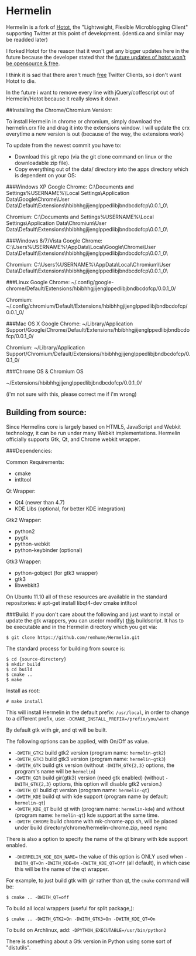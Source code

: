 # Hermelin
Hermelin is a fork of [Hotot](https://github.com/lyricat/Hotot), the "Lightweight, Flexible Microblogging Client" supporting Twitter at this point of development. (identi.ca and similar may be readded later)

I forked Hotot for the reason that it won't get any bigger updates here in the future because the developer stated that the [future updates of hotot won't be opensource & free](https://d34d.de/?p=160).

I think it is sad that there aren't much [free](https://www.gnu.org/philosophy/free-sw.html) Twitter Clients, so i don't want Hotot to die.

In the future i want to remove every line with jQuery/coffescript out of Hermelin/Hotot because it really slows it down.

##Installing the Chrome/Chromium Version:


To install Hermelin in chrome or chromium, simply download the hermelin.crx file and drag it into the extensions window.
I will update the crx everytime a new version is out (because of the way, the extensions work)

To update from the newest commit you have to:

* Download this git repo (via the git clone command on linux or the downloadable zip file).
* Copy everything out of the data/ directory into the apps directory which is dependent on your OS:

###Windows XP
Google Chrome:
C:\Documents and Settings\%USERNAME%\Local Settings\Application Data\Google\Chrome\User Data\Default\Extensions\hbibhhgjijenglppedlibjbndbcdofcp\0.0.1_0\

Chromium:
C:\Documents and Settings\%USERNAME%\Local Settings\Application Data\Chromium\User Data\Default\Extensions\hbibhhgjijenglppedlibjbndbcdofcp\0.0.1_0\

###Windows 8/7/Vista
Google Chrome:
C:\Users\%USERNAME%\AppData\Local\Google\Chrome\User Data\Default\Extensions\hbibhhgjijenglppedlibjbndbcdofcp\0.0.1_0\

Chromium:
C:\Users\%USERNAME%\AppData\Local\Chromium\User Data\Default\Extensions\hbibhhgjijenglppedlibjbndbcdofcp\0.0.1_0\

###Linux
Google Chrome:
~/.config/google-chrome/Default/Extensions/hbibhhgjijenglppedlibjbndbcdofcp/0.0.1_0/

Chromium:
~/.config/chromium/Default/Extensions/hbibhhgjijenglppedlibjbndbcdofcp/0.0.1_0/

###Mac OS X
Google Chrome:
~/Library/Application Support/Google/Chrome/Default/Extensions/hbibhhgjijenglppedlibjbndbcdofcp/0.0.1_0/

Chromium:
~/Library/Application Support/Chromium/Default/Extensions/hbibhhgjijenglppedlibjbndbcdofcp/0.0.1_0/

###Chrome OS & Chromium OS

~/Extensions/hbibhhgjijenglppedlibjbndbcdofcp/0.0.1_0/

(i'm not sure with this, please correct me if i'm wrong)

## Building from source:
Since Hermelins core is largely based on HTML5, JavaScript and Webkit technology, it can be run under many Webkit implementations. Hermelin officially supports Gtk, Qt, and Chrome webkit wrapper.

###Dependencies:

Common Requirements:
* cmake
* intltool

Qt Wrapper:
* Qt4 (newer than 4.7)
* KDE Libs (optional, for better KDE integration)

Gtk2 Wrapper:
* python2
* pygtk
* python-webkit
* python-keybinder (optional)

Gtk3 Wrapper:
* python-gobject (for gtk3 wrapper)
* gtk3
* libwebkit3

On Ubuntu 11.10 all of these resources are available in the standard repositories:
    # apt-get install libqt4-dev cmake intltool

###Build:
If you don't care about the following and just want to install or update the gtk
wrappers, you can use(or modify) [this](https://gist.github.com/fliiiix/8146460) buildscript.
It has to be executable and in the Hermelin directory which you get via:

    $ git clone https://github.com/remhume/Hermelin.git



The standard process for building from source is:

    $ cd {source-directory}
    $ mkdir build
    $ cd build
    $ cmake ..
    $ make

Install as root:

    # make install

This will install Hermelin in the default prefix: `/usr/local`, in order to change
to a different prefix, use:
`-DCMAKE_INSTALL_PREFIX=/prefix/you/want`

By default gtk with gir, and qt will be built.

The following options can be applied, with On/Off as value.

* `-DWITH_GTK2` build gtk2 version (program name: `hermelin-gtk2`)
* `-DWITH_GTK3` build gtk3 version (program name: `hermelin-gtk3`)
* `-DWITH_GTK` build gtk version (without `-DWITH_GTK{2,3}` options, the program's name will be `hermelin`)
* `-DWITH_GIR` build gir(gtk3) version (need gtk enabled) (without `-DWITH_GTK{2,3}` options, this option will disable gtk2 version.)
* `-DWITH_QT` build qt version (program name: `hermelin-qt`)
* `-DWITH_KDE` build qt with kde support (program name by default: `hermelin-qt`)
* `-DWITH_KDE_QT` build qt with (program name: `hermelin-kde`) and without (program name: `hermelin-qt`) kde support at the same time.
* `-DWITH_CHROME` build chrome with mk-chrome-app.sh, will be placed under build directory/chrome/hermelin-chrome.zip, need rsync

There is also a option to specify the name of the qt binary with kde support enabled.

* `-DHERMELIN_KDE_BIN_NAME=` the value of this option is ONLY used when `-DWITH_QT=On` `-DWITH_KDE=On` `-DWITH_KDE_QT=Off` (all default), in which case this will be the name of the qt wrapper.

For example, to just build gtk with gir rather than qt, the `cmake` command
will be:

    $ cmake .. -DWITH_QT=off

To build all local wrappers (useful for split package,):

    $ cmake .. -DWITH_GTK2=On -DWITH_GTK3=On -DWITH_KDE_QT=On

To build on Archlinux, add:
`-DPYTHON_EXECUTABLE=/usr/bin/python2`

There is something about a Gtk version in Python using some sort of
"distutils".
